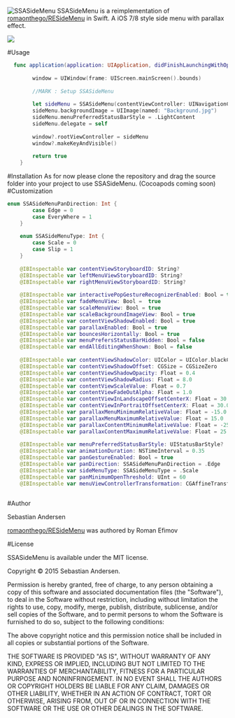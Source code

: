 ![SSASideMenu](https://github.com/SSA111/SSASideMenu/blob/master/SSASideMenuExample/Images.xcassets/SSASideMenuCover.imageset/SSASideMenuCover.png)
SSASideMenu is a reimplementation of
[romaonthego/RESideMenu](https://github.com/romaonthego/RESideMenu) in
Swift. A iOS 7/8 style side menu with parallax effect.  

![](https://github.com/SSA111/SSASideMenu/blob/master/SSASideMenuExample/Demo.gif)

#Usage

```swift
  func application(application: UIApplication, didFinishLaunchingWithOptions launchOptions: [NSObject: AnyObject]?) -> Bool {
       
        window = UIWindow(frame: UIScreen.mainScreen().bounds)
        
        //MARK : Setup SSASideMenu
        
        let sideMenu = SSASideMenu(contentViewController: UINavigationController(rootViewController: FirstViewController()), leftMenuViewController: LeftMenuViewController())
        sideMenu.backgroundImage = UIImage(named: "Background.jpg")
        sideMenu.menuPreferredStatusBarStyle = .LightContent
        sideMenu.delegate = self
        
        window?.rootViewController = sideMenu
        window?.makeKeyAndVisible()
               
        return true
    }
```
#Installation 
As for now please clone the repository and drag the source folder into your project to use SSASideMenu. (Cocoapods coming soon) 
#Customization
```swift
enum SSASideMenuPanDirection: Int {
        case Edge = 0
        case EveryWhere = 1
    }
    
    enum SSASideMenuType: Int {
        case Scale = 0
        case Slip = 1
    }
    
    @IBInspectable var contentViewStoryboardID: String?
    @IBInspectable var leftMenuViewStoryboardID: String?
    @IBInspectable var rightMenuViewStoryboardID: String?
    
    @IBInspectable var interactivePopGestureRecognizerEnabled: Bool = true
    @IBInspectable var fadeMenuView: Bool =  true
    @IBInspectable var scaleMenuView: Bool = true
    @IBInspectable var scaleBackgroundImageView: Bool = true
    @IBInspectable var contentViewShadowEnabled: Bool = true
    @IBInspectable var parallaxEnabled: Bool = true
    @IBInspectable var bouncesHorizontally: Bool = true
    @IBInspectable var menuPrefersStatusBarHidden: Bool = false
    @IBInspectable var endAllEditingWhenShown: Bool = false
    
    @IBInspectable var contentViewShadowColor: UIColor = UIColor.blackColor()
    @IBInspectable var contentViewShadowOffset: CGSize = CGSizeZero
    @IBInspectable var contentViewShadowOpacity: Float = 0.4
    @IBInspectable var contentViewShadowRadius: Float = 8.0
    @IBInspectable var contentViewScaleValue: Float = 0.7
    @IBInspectable var contentViewFadeOutAlpha: Float = 1.0
    @IBInspectable var contentViewInLandscapeOffsetCenterX: Float = 30.0
    @IBInspectable var contentViewInPortraitOffsetCenterX: Float = 30.0
    @IBInspectable var parallaxMenuMinimumRelativeValue: Float = -15.0
    @IBInspectable var parallaxMenuMaximumRelativeValue: Float = 15.0
    @IBInspectable var parallaxContentMinimumRelativeValue: Float = -25.0
    @IBInspectable var parallaxContentMaximumRelativeValue: Float = 25.0
    
    @IBInspectable var menuPreferredStatusBarStyle: UIStatusBarStyle?
    @IBInspectable var animationDuration: NSTimeInterval = 0.35
    @IBInspectable var panGestureEnabled: Bool = true
    @IBInspectable var panDirection: SSASideMenuPanDirection = .Edge
    @IBInspectable var sideMenuType: SSASideMenuType = .Scale
    @IBInspectable var panMinimumOpenThreshold: UInt = 60
    @IBInspectable var menuViewControllerTransformation: CGAffineTransform = CGAffineTransformMakeScale(1.5, 1.5)
    
```

#Author

Sebastian Andersen

[romaonthego/RESideMenu](https://github.com/romaonthego/RESideMenu) was
authored by Roman Efimov

#License

SSASideMenu is available under the MIT license. 

Copyright © 2015 Sebastian Andersen.

Permission is hereby granted, free of charge, to any person obtaining a copy of this software and associated documentation files (the "Software"), to deal in the Software without restriction, including without limitation the rights to use, copy, modify, merge, publish, distribute, sublicense, and/or sell copies of the Software, and to permit persons to whom the Software is furnished to do so, subject to the following conditions:

The above copyright notice and this permission notice shall be included in all copies or substantial portions of the Software.

THE SOFTWARE IS PROVIDED "AS IS", WITHOUT WARRANTY OF ANY KIND, EXPRESS OR IMPLIED, INCLUDING BUT NOT LIMITED TO THE WARRANTIES OF MERCHANTABILITY, FITNESS FOR A PARTICULAR PURPOSE AND NONINFRINGEMENT. IN NO EVENT SHALL THE AUTHORS OR COPYRIGHT HOLDERS BE LIABLE FOR ANY CLAIM, DAMAGES OR OTHER LIABILITY, WHETHER IN AN ACTION OF CONTRACT, TORT OR OTHERWISE, ARISING FROM, OUT OF OR IN CONNECTION WITH THE SOFTWARE OR THE USE OR OTHER DEALINGS IN THE SOFTWARE.
